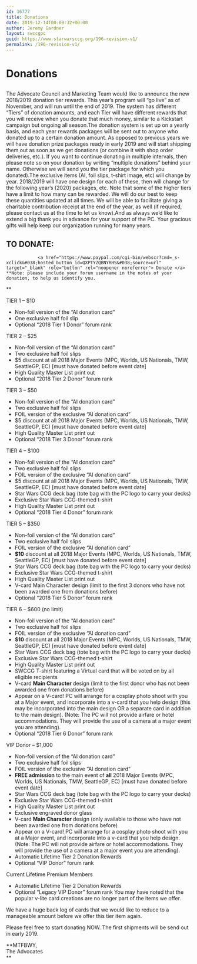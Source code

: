 ```yaml
---
id: 16777
title: Donations
date: 2019-12-14T00:09:32+00:00
author: Jeremy Gardner
layout: swccgpc
guid: https://www.starwarsccg.org/196-revision-v1/
permalink: /196-revision-v1/
---
```

# Donations 

## 

The Advocate Council and Marketing Team would like to announce the new 2018/2019 donation tier rewards. This year’s program will “go live” as of November, and will run until the end of 2019. The system has different “Tiers” of donation amounts, and each Tier will have different rewards that you will receive when you donate that much money, similar to a Kickstart campaign but ongoing all season.The donation system is set up on a yearly basis, and each year rewards packages will be sent out to anyone who donated up to a certain donation amount. As opposed to previous years we will have donation prize packages ready in early 2019 and will start shipping them out as soon as we get donations (or combine it with shop order deliveries, etc.). If you want to continue donating in multiple intervals, then please note so on your donation by writing “multiple donations” behind your name. Otherwise we will send you the tier package for which you donated).The exclusive items (AI, foil slips, t-shirt image, etc) will change by year. 2018/2019 will have one design for each of these, then will change for the following year’s (2020) packages, etc. Note that some of the higher tiers have a limit to how many can be rewarded. We will do our best to keep these quantities updated at all times. We will be able to facilitate giving a charitable contribution receipt at the end of the year, as well (if required, please contact us at the time to let us know).And as always we’d like to extend a big thank you in advance for your support of the PC. Your gracious gifts will help keep our organization running for many years.

## TO DONATE: 


				<a href="https://www.paypal.com/cgi-bin/webscr?cmd=_s-xclick&#038;hosted_button_id=QXPTYZQBNYRHS&#038;source=url" target="_blank" role="button" rel="noopener noreferrer"> Donate </a> **Note: please include your forum username in the notes of your donation, to help us identify you.  
** 

TIER 1 – $10

  * Non-foil version of the “AI donation card”
  * One exclusive half foil slip
  * Optional “2018 Tier 1 Donor” forum rank

TIER 2 – $25

  * Non-foil version of the “AI donation card”
  * Two exclusive half foil slips
  * $5 discount at all 2018 Major Events (MPC, Worlds, US Nationals, TMW, SeattleGP, EC) [must have donated before event date]
  * High Quality Master List print out
  * Optional “2018 Tier 2 Donor” forum rank

TIER 3 – $50

  * Non-foil version of the “AI donation card”
  * Two exclusive half foil slips
  * FOIL version of the exclusive “AI donation card”
  * $5 discount at all 2018 Major Events (MPC, Worlds, US Nationals, TMW, SeattleGP, EC) [must have donated before event date]
  * High Quality Master List print out
  * Optional “2018 Tier 3 Donor” forum rank

TIER 4 – $100

  * Non-foil version of the “AI donation card”
  * Two exclusive half foil slips
  * FOIL version of the exclusive “AI donation card”
  * $5 discount at all 2018 Major Events (MPC, Worlds, US Nationals, TMW, SeattleGP, EC) [must have donated before event date]
  * Star Wars CCG deck bag (tote bag with the PC logo to carry your decks)
  * Exclusive Star Wars CCG-themed t-shirt
  * High Quality Master List print out
  * Optional “2018 Tier 4 Donor” forum rank

TIER 5 – $350

  * Non-foil version of the “AI donation card”
  * Two exclusive half foil slips
  * FOIL version of the exclusive “AI donation card”
  * **$10** discount at all 2018 Major Events (MPC, Worlds, US Nationals, TMW, SeattleGP, EC) [must have donated before event date]
  * Star Wars CCG deck bag (tote bag with the PC logo to carry your decks)
  * Exclusive Star Wars CCG-themed t-shirt
  * High Quality Master List print out
  * V-card Main Character design (limit to the first 3 donors who have not been awarded one from donations before)
  * Optional “2018 Tier 5 Donor” forum rank

TIER 6 – $600 (no limit)

  * Non-foil version of the “AI donation card”
  * Two exclusive half foil slips
  * FOIL version of the exclusive “AI donation card”
  * **$10** discount at all 2018 Major Events (MPC, Worlds, US Nationals, TMW, SeattleGP, EC) [must have donated before event date]
  * Star Wars CCG deck bag (tote bag with the PC logo to carry your decks)
  * Exclusive Star Wars CCG-themed t-shirt
  * High Quality Master List print out
  * SWCCG T-shirt featuring a Virtual card that will be voted on by all eligible recipients
  * V-card **Main Character** design (limit to the first donor who has not been awarded one from donations before)
  * Appear on a V-card! PC will arrange for a cosplay photo shoot with you at a Major event, and incorporate into a v-card that you help design (this may be incorporated into the main design OR a separate card in addition to the main design). (Note: The PC will not provide airfare or hotel accommodations. They will provide the use of a camera at a major event you are attending).
  * Optional “2018 Tier 6 Donor” forum rank

VIP Donor – $1,000

  * Non-foil version of the “AI donation card”
  * Two exclusive half foil slips
  * FOIL version of the exclusive “AI donation card”
  * **FREE admission** to the main event of **all** 2018 Major Events (MPC, Worlds, US Nationals, TMW, SeattleGP, EC) [must have donated before event date]
  * Star Wars CCG deck bag (tote bag with the PC logo to carry your decks)
  * Exclusive Star Wars CCG-themed t-shirt
  * High Quality Master List print out
  * Exclusive engraved donor glass
  * V-card **Main Character** design (only available to those who have not been awarded one from donations before)
  * Appear on a V-card! PC will arrange for a cosplay photo shoot with you at a Major event, and incorporate into a v-card that you help design. (Note: The PC will not provide airfare or hotel accommodations. They will provide the use of a camera at a major event you are attending).
  * Automatic Lifetime Tier 2 Donation Rewards
  * Optional “VIP Donor” forum rank

Current Lifetime Premium Members

  * Automatic Lifetime Tier 2 Donation Rewards
  * Optional “Legacy VIP Donor” forum rank You may have noted that the popular v-lite card creations are no longer part of the items we offer.

  
We have a huge back log of cards that we would like to reduce to a manageable amount before we offer this tier item again. 

Please feel free to start donating NOW. The first shipments will be send out in early 2019.

**MTFBWY,  
The Advocates  
**